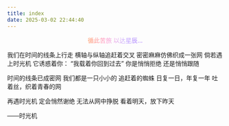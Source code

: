 ```yaml
---
title: index
date: 2025-03-02 22:44:40
---
```



<p style="text-align: center;"><span style="background: linear-gradient(to right, #ff9966, #ff99cc, #ccb3ff, #9966ff);-webkit-background-clip: text;color: transparent;"> 循此苦旅 以达星辰... </span></p>


<div class="circle-blue">

我们在时间的线条上行走
横轴与纵轴追赶着交叉
密密麻麻仿佛织成一张网
倘若遇上时光机
它诱惑着你：
“我载着你回到过去”
你是悄悄拒绝
还是悄悄跟随

时间的线条已成密网
我们都是一只小小的
追赶着的蜘蛛
日复一日，年复一年
吐着丝，织着青春的网

再遇时光机
定会悄然谢绝
无法从网中挣脱
看着明天，放下昨天

 ——时光机

</div>